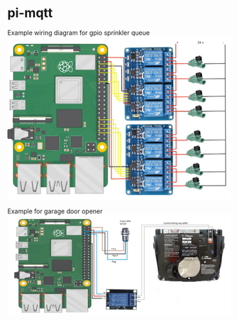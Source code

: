 # pi-mqtt


Example wiring diagram for gpio sprinkler queue 
![Alt text](./pi_sprinkler_wiring.jpg?raw=true "Title")

Example for garage door opener
![Alt text](./pi_garage_door_wiring.jpg?raw=true "Title")